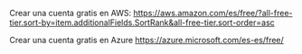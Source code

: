 Crear una cuenta gratis en AWS:
https://aws.amazon.com/es/free/?all-free-tier.sort-by=item.additionalFields.SortRank&all-free-tier.sort-order=asc

Crear una cuenta gratis en Azure 
https://azure.microsoft.com/es-es/free/
